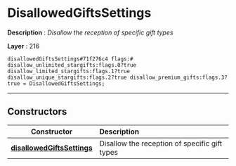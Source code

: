# DisallowedGiftsSettings

**Description** : *Disallow the reception of specific gift types*

**Layer** : 216

```tl
disallowedGiftsSettings#71f276c4 flags:# disallow_unlimited_stargifts:flags.0?true disallow_limited_stargifts:flags.1?true disallow_unique_stargifts:flags.2?true disallow_premium_gifts:flags.3?true = DisallowedGiftsSettings;
```

---

## Constructors

| Constructor | Description |
| :---: | :--- |
| [**disallowedGiftsSettings**](constructor/disallowedGiftsSettings) | Disallow the reception of specific gift types |